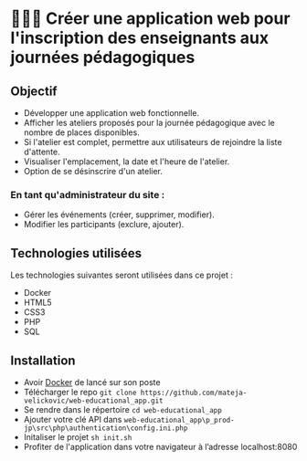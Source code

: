 # 🧑🏽‍🏫 Créer une application web pour l'inscription des enseignants aux journées pédagogiques

## Objectif
- Développer une application web fonctionnelle.
- Afficher les ateliers proposés pour la journée pédagogique avec le nombre de places disponibles.
- Si l'atelier est complet, permettre aux utilisateurs de rejoindre la liste d'attente.
- Visualiser l'emplacement, la date et l'heure de l'atelier.
- Option de se désinscrire d'un atelier.

### En tant qu'administrateur du site :
- Gérer les événements (créer, supprimer, modifier).
- Modifier les participants (exclure, ajouter).

## Technologies utilisées
Les technologies suivantes seront utilisées dans ce projet :
- Docker
- HTML5
- CSS3
- PHP
- SQL

## Installation
- Avoir [Docker](https://docs.docker.com/engine/install/) de lancé sur son poste
- Télécharger le repo `git clone https://github.com/mateja-velickovic/web-educational_app.git`
- Se rendre dans le répertoire `cd web-educational_app`
- Ajouter votre clé API dans `web-educational_app\p_prod-jp\src\php\authentication\config.ini.php`
- Initaliser le projet `sh init.sh`
- Profiter de l'application dans votre navigateur à l’adresse localhost:8080 
